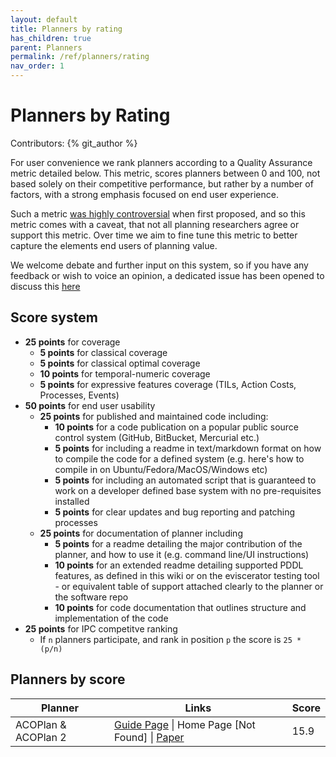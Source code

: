 ```yaml
---
layout: default
title: Planners by rating
has_children: true
parent: Planners
permalink: /ref/planners/rating
nav_order: 1
---
```


# Planners by Rating

Contributors: {% git_author %}

For user convenience we rank planners according to a Quality Assurance metric detailed below. This metric, scores planners between 0 and 100, not based solely on their competitive performance, but rather by a number of factors, with a strong emphasis focused on end user experience.

Such a metric [was highly controversial](https://github.com/nergmada/planning-wiki/issues/59) when first proposed, and so this metric comes with a caveat, that not all planning researchers agree or support this metric. Over time we aim to fine tune this metric to better capture the elements end users of planning value. 

We welcome debate and further input on this system, so if you have any feedback or wish to voice an opinion, a dedicated issue has been opened to discuss this [here](https://github.com/nergmada/planning-wiki/issues/59)

## Score system

- **25 points** for coverage
    - **5 points** for classical coverage
    - **5 points** for classical optimal coverage
    - **10 points** for temporal-numeric coverage
    - **5 points** for expressive features coverage (TILs, Action Costs, Processes, Events)
- **50 points** for end user usability 
    - **25 points** for published and maintained code including:
        - **10 points** for a code publication on a popular public source control system (GitHub, BitBucket, Mercurial etc.)
        - **5 points** for including a readme in text/markdown format on how to compile the code for a defined system (e.g. here's how to compile in on Ubuntu/Fedora/MacOS/Windows etc)
        - **5 points** for including an automated script that is guaranteed to work on a developer defined base system with no pre-requisites installed
        - **5 points** for clear updates and bug reporting and patching processes 
    - **25 points** for documentation of planner including
        - **5 points** for a readme detailing the major contribution of the planner, and how to use it (e.g. command line/UI instructions)
        - **10 points** for an extended readme detailing supported PDDL features, as defined in this wiki or on the eviscerator testing tool - or equivalent table of support attached clearly to the planner or the software repo
        - **10 points** for code documentation that outlines structure and implementation of the code
- **25 points** for IPC competitve ranking
    - If `n` planners participate, and rank in position `p` the score is `25 * (p/n)`

## Planners by score

| Planner | Links | Score |
|---------|-------|-------|
| ACOPlan & ACOPlan 2 | [Guide Page](/ref/planners/acoplan) \| Home Page [Not Found] \| [Paper](https://www.aaai.org/ocs/index.php/FLAIRS/2009/paper/download/116/276) | 15.9 |
